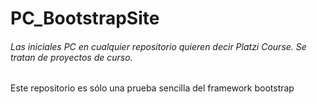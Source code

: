 # PC_BootstrapSite

###### Las iniciales PC en cualquier repositorio quieren decir Platzi Course. Se tratan de proyectos de curso.

Este repositorio es sólo una prueba sencilla del framework bootstrap
